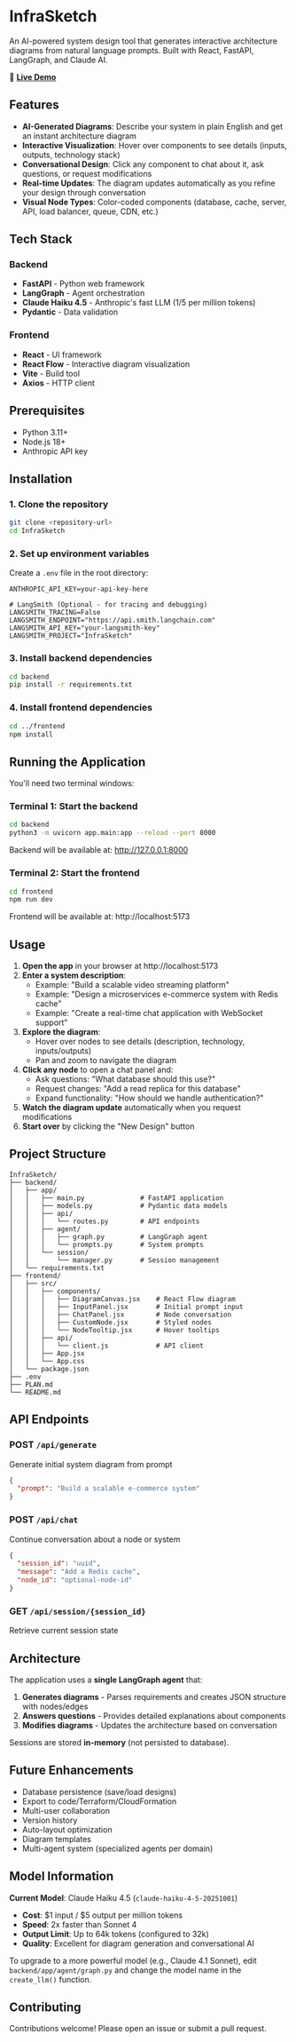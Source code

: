 # InfraSketch

An AI-powered system design tool that generates interactive architecture diagrams from natural language prompts. Built with React, FastAPI, LangGraph, and Claude AI.

🚀 **[Live Demo](https://dr6smezctn6x0.cloudfront.net)**

## Features

- **AI-Generated Diagrams**: Describe your system in plain English and get an instant architecture diagram
- **Interactive Visualization**: Hover over components to see details (inputs, outputs, technology stack)
- **Conversational Design**: Click any component to chat about it, ask questions, or request modifications
- **Real-time Updates**: The diagram updates automatically as you refine your design through conversation
- **Visual Node Types**: Color-coded components (database, cache, server, API, load balancer, queue, CDN, etc.)

## Tech Stack

### Backend
- **FastAPI** - Python web framework
- **LangGraph** - Agent orchestration
- **Claude Haiku 4.5** - Anthropic's fast LLM ($1/$5 per million tokens)
- **Pydantic** - Data validation

### Frontend
- **React** - UI framework
- **React Flow** - Interactive diagram visualization
- **Vite** - Build tool
- **Axios** - HTTP client

## Prerequisites

- Python 3.11+
- Node.js 18+
- Anthropic API key

## Installation

### 1. Clone the repository

```bash
git clone <repository-url>
cd InfraSketch
```

### 2. Set up environment variables

Create a `.env` file in the root directory:

```env
ANTHROPIC_API_KEY=your-api-key-here

# LangSmith (Optional - for tracing and debugging)
LANGSMITH_TRACING=False
LANGSMITH_ENDPOINT="https://api.smith.langchain.com"
LANGSMITH_API_KEY="your-langsmith-key"
LANGSMITH_PROJECT="InfraSketch"
```

### 3. Install backend dependencies

```bash
cd backend
pip install -r requirements.txt
```

### 4. Install frontend dependencies

```bash
cd ../frontend
npm install
```

## Running the Application

You'll need two terminal windows:

### Terminal 1: Start the backend

```bash
cd backend
python3 -m uvicorn app.main:app --reload --port 8000
```

Backend will be available at: http://127.0.0.1:8000

### Terminal 2: Start the frontend

```bash
cd frontend
npm run dev
```

Frontend will be available at: http://localhost:5173

## Usage

1. **Open the app** in your browser at http://localhost:5173
2. **Enter a system description**:
   - Example: "Build a scalable video streaming platform"
   - Example: "Design a microservices e-commerce system with Redis cache"
   - Example: "Create a real-time chat application with WebSocket support"
3. **Explore the diagram**:
   - Hover over nodes to see details (description, technology, inputs/outputs)
   - Pan and zoom to navigate the diagram
4. **Click any node** to open a chat panel and:
   - Ask questions: "What database should this use?"
   - Request changes: "Add a read replica for this database"
   - Expand functionality: "How should we handle authentication?"
5. **Watch the diagram update** automatically when you request modifications
6. **Start over** by clicking the "New Design" button

## Project Structure

```
InfraSketch/
├── backend/
│   ├── app/
│   │   ├── main.py              # FastAPI application
│   │   ├── models.py            # Pydantic data models
│   │   ├── api/
│   │   │   └── routes.py        # API endpoints
│   │   ├── agent/
│   │   │   ├── graph.py         # LangGraph agent
│   │   │   └── prompts.py       # System prompts
│   │   └── session/
│   │       └── manager.py       # Session management
│   └── requirements.txt
├── frontend/
│   ├── src/
│   │   ├── components/
│   │   │   ├── DiagramCanvas.jsx    # React Flow diagram
│   │   │   ├── InputPanel.jsx       # Initial prompt input
│   │   │   ├── ChatPanel.jsx        # Node conversation
│   │   │   ├── CustomNode.jsx       # Styled nodes
│   │   │   └── NodeTooltip.jsx      # Hover tooltips
│   │   ├── api/
│   │   │   └── client.js            # API client
│   │   ├── App.jsx
│   │   └── App.css
│   └── package.json
├── .env
├── PLAN.md
└── README.md
```

## API Endpoints

### POST `/api/generate`
Generate initial system diagram from prompt
```json
{
  "prompt": "Build a scalable e-commerce system"
}
```

### POST `/api/chat`
Continue conversation about a node or system
```json
{
  "session_id": "uuid",
  "message": "Add a Redis cache",
  "node_id": "optional-node-id"
}
```

### GET `/api/session/{session_id}`
Retrieve current session state

## Architecture

The application uses a **single LangGraph agent** that:
1. **Generates diagrams** - Parses requirements and creates JSON structure with nodes/edges
2. **Answers questions** - Provides detailed explanations about components
3. **Modifies diagrams** - Updates the architecture based on conversation

Sessions are stored **in-memory** (not persisted to database).

## Future Enhancements

- Database persistence (save/load designs)
- Export to code/Terraform/CloudFormation
- Multi-user collaboration
- Version history
- Auto-layout optimization
- Diagram templates
- Multi-agent system (specialized agents per domain)

## Model Information

**Current Model**: Claude Haiku 4.5 (`claude-haiku-4-5-20251001`)
- **Cost**: $1 input / $5 output per million tokens
- **Speed**: 2x faster than Sonnet 4
- **Output Limit**: Up to 64k tokens (configured to 32k)
- **Quality**: Excellent for diagram generation and conversational AI

To upgrade to a more powerful model (e.g., Claude 4.1 Sonnet), edit `backend/app/agent/graph.py` and change the model name in the `create_llm()` function.

## Contributing

Contributions welcome! Please open an issue or submit a pull request.
